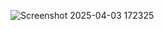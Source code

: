 ![Screenshot 2025-04-03 172325](https://github.com/user-attachments/assets/06e2c7ef-475b-4a9c-9297-26177a7f5d05)
